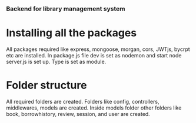 ### Backend for library management system

# Installing all the packages

All packages required like express, mongoose, morgan, cors, JWTjs, bycrpt etc are installed. In package.js file dev is set as nodemon and start node server.js is set up. Type is set as module.

# Folder structure

All required folders are created. Folders like config, controllers, middlewares, models are created. Inside models folder other folders like book, borrowhistory, review, session, and user are created.
